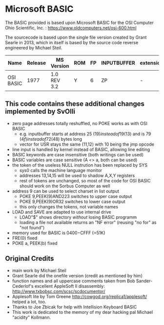 Microsoft BASIC
===============

The BASIC provided is based upon Microsoft BASIC for the OSI Computer
Ohio Scientific, Inc. : https://www.oldcomputers.net/osi-600.html

The sourcecode is based upon the single file version created by
Grant Searle in 2013, which in itself is based by the source code
reverse engineered by Michael Steil.

| Name      | Release | MS Version  | ROM | FP | INPUTBUFFER | extensions |
| --------- | ------- | ----------- | --- | -- | ----------- | ---------- |
| OSI BASIC |    1977 | 1.0 REV 3.2 |  Y  | 6  | ZP          | -          |


This code contains these additional changes implemented by SvOlli
-----------------------------------------------------------------

 * zero page addresses totally reshuffled, no POKE works as with OSI BASIC
   * e.g. inputbuffer starts at address 25 ($19) instead of 19 ($13) and is
     79 ($4f) instead of 72 ($48) bytes long
   * vector for USR stays the same (11,12) with 10 being the jmp opcode
 * line input is handled by kernel instead of BASIC, allowing line editing
 * BASIC keywords are case insensitive (both writings can be used)
 * BASIC variables are case sensitive (A <> a, both can be used)
 * the token of the useless NULL instrution has been replaced by SYS
   * sys0 calls the machine language monitor
   * addresses 13,14,15 will be used to shadow A,X,Y registers
   * rest of tokens are unchanged, so most of the code for OSI BASIC should
     work on the Sorbus Computer as well
 * address 9 can be used to select charset in list output
   * POKE 9,PEEK(9)AND223 switches to upper case output
   * POKE 9,PEEK(9)OR32 switches to lower case output
   * this only changes the tokens, not variable names
 * LOAD and SAVE are adapted to use internal drive
   * LOAD"$" shows directory _without_ losing BASIC programm
   * loading a file not available returns an "NF error"
     (reusing "no for" as "not found")
 * memory used for BASIC is $0400-$CFFF (=51K)
 * FRE(0) fixed
 * POKE a, PEEK(b) fixed


Original Credits
----------------

 * main work by Michael Steil
 * Grant Searle did the onefile version (credit as mentioned by him)
 * function names and all uppercase comments taken from Bob Sander-Cederlof's excellent AppleSoft II disassembly:
   http://www.txbobsc.com/scsc/scdocumentor/
 * Applesoft lite by Tom Greene http://cowgod.org/replica1/applesoft/ helped a lot, too.
 * Thanks to Joe Zbicak for help with Intellision Keyboard BASIC
 * This work is dedicated to the memory of my dear hacking pal Michael "acidity" Kollmann.

